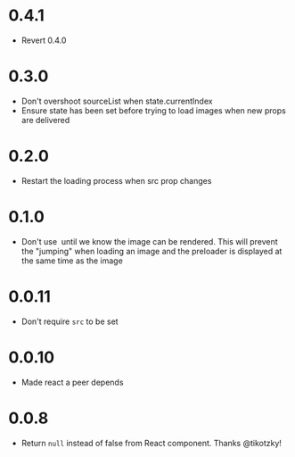 0.4.1
===
* Revert 0.4.0

0.3.0
===
* Don't overshoot sourceList when state.currentIndex
* Ensure state has been set before trying to load images when new props are delivered

0.2.0
===
* Restart the loading process when src prop changes

0.1.0
===
* Don't use <img> until we know the image can be rendered. This will prevent the "jumping"
when loading an image and the preloader is displayed at the same time as the image

0.0.11
===
* Don't require `src` to be set

0.0.10
===
* Made react a peer depends

0.0.8
===

* Return `null` instead of false from React component. Thanks @tikotzky!
